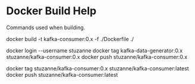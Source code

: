 # Docker Build Help
Commands used when building.

docker build -t kafka-consumer:0.x -f ./Dockerfile ./

docker login --username stuzanne
docker tag kafka-data-generator:0.x stuzanne/kafka-consumer:0.x
docker push stuzanne/kafka-consumer:0.x

docker tag stuzanne/kafka-consumer:0.x stuzanne/kafka-consumer:latest
docker push stuzanne/kafka-consumer:latest
